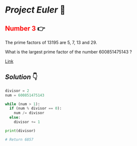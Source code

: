 # **_Project Euler_** 🐍

## <span style="color:red">Number 3</span> 👉 

 
The prime factors of 13195 are 5, 7, 13 and 29.

What is the largest prime factor of the number 600851475143 ?

[Link](https://projecteuler.net/problem=3)

## _Solution_ 👇 

```python
divisor = 2
num = 600851475143

while (num > 1):
  if (num % divisor == 0):
    num /= divisor
  else: 
    divisor += 1

print(divisor)

# Return 6857
```